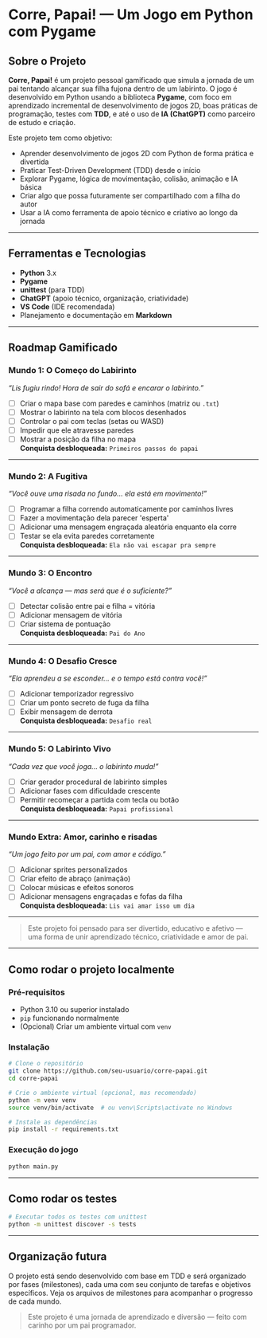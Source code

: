 
# Corre, Papai! — Um Jogo em Python com Pygame

## Sobre o Projeto

**Corre, Papai!** é um projeto pessoal gamificado que simula a jornada de um pai tentando alcançar sua filha fujona dentro de um labirinto. O jogo é desenvolvido em Python usando a biblioteca **Pygame**, com foco em aprendizado incremental de desenvolvimento de jogos 2D, boas práticas de programação, testes com **TDD**, e até o uso de **IA (ChatGPT)** como parceiro de estudo e criação.

Este projeto tem como objetivo:
- Aprender desenvolvimento de jogos 2D com Python de forma prática e divertida
- Praticar Test-Driven Development (TDD) desde o início
- Explorar Pygame, lógica de movimentação, colisão, animação e IA básica
- Criar algo que possa futuramente ser compartilhado com a filha do autor
- Usar a IA como ferramenta de apoio técnico e criativo ao longo da jornada

---

## Ferramentas e Tecnologias

- **Python** 3.x
- **Pygame**
- **unittest** (para TDD)
- **ChatGPT** (apoio técnico, organização, criatividade)
- **VS Code** (IDE recomendada)
- Planejamento e documentação em **Markdown**

---

## Roadmap Gamificado

### Mundo 1: O Começo do Labirinto
*“Lis fugiu rindo! Hora de sair do sofá e encarar o labirinto.”*
- [ ] Criar o mapa base com paredes e caminhos (matriz ou `.txt`)
- [ ] Mostrar o labirinto na tela com blocos desenhados
- [ ] Controlar o pai com teclas (setas ou WASD)
- [ ] Impedir que ele atravesse paredes
- [ ] Mostrar a posição da filha no mapa  
**Conquista desbloqueada:** `Primeiros passos do papai`

---

### Mundo 2: A Fugitiva
*“Você ouve uma risada no fundo... ela está em movimento!”*
- [ ] Programar a filha correndo automaticamente por caminhos livres
- [ ] Fazer a movimentação dela parecer 'esperta'
- [ ] Adicionar uma mensagem engraçada aleatória enquanto ela corre
- [ ] Testar se ela evita paredes corretamente  
**Conquista desbloqueada:** `Ela não vai escapar pra sempre`

---

### Mundo 3: O Encontro
*“Você a alcança — mas será que é o suficiente?”*
- [ ] Detectar colisão entre pai e filha = vitória
- [ ] Adicionar mensagem de vitória
- [ ] Criar sistema de pontuação  
**Conquista desbloqueada:** `Pai do Ano`

---

### Mundo 4: O Desafio Cresce
*“Ela aprendeu a se esconder... e o tempo está contra você!”*
- [ ] Adicionar temporizador regressivo
- [ ] Criar um ponto secreto de fuga da filha
- [ ] Exibir mensagem de derrota  
**Conquista desbloqueada:** `Desafio real`

---

### Mundo 5: O Labirinto Vivo
*“Cada vez que você joga... o labirinto muda!”*
- [ ] Criar gerador procedural de labirinto simples
- [ ] Adicionar fases com dificuldade crescente
- [ ] Permitir recomeçar a partida com tecla ou botão  
**Conquista desbloqueada:** `Papai profissional`

---

### Mundo Extra: Amor, carinho e risadas
*“Um jogo feito por um pai, com amor e código.”*
- [ ] Adicionar sprites personalizados
- [ ] Criar efeito de abraço (animação)
- [ ] Colocar músicas e efeitos sonoros
- [ ] Adicionar mensagens engraçadas e fofas da filha  
**Conquista desbloqueada:** `Lis vai amar isso um dia`

---

> Este projeto foi pensado para ser divertido, educativo e afetivo — uma forma de unir aprendizado técnico, criatividade e amor de pai.

---

## Como rodar o projeto localmente

### Pré-requisitos
- Python 3.10 ou superior instalado
- `pip` funcionando normalmente
- (Opcional) Criar um ambiente virtual com `venv`

### Instalação
```bash
# Clone o repositório
git clone https://github.com/seu-usuario/corre-papai.git
cd corre-papai

# Crie o ambiente virtual (opcional, mas recomendado)
python -m venv venv
source venv/bin/activate  # ou venv\Scripts\activate no Windows

# Instale as dependências
pip install -r requirements.txt
```

### Execução do jogo
```bash
python main.py
```

---

## Como rodar os testes
```bash
# Executar todos os testes com unittest
python -m unittest discover -s tests
```

---

## Organização futura

O projeto está sendo desenvolvido com base em TDD e será organizado por fases (milestones), cada uma com seu conjunto de tarefas e objetivos específicos. Veja os arquivos de milestones para acompanhar o progresso de cada mundo.

> Este projeto é uma jornada de aprendizado e diversão — feito com carinho por um pai programador.
